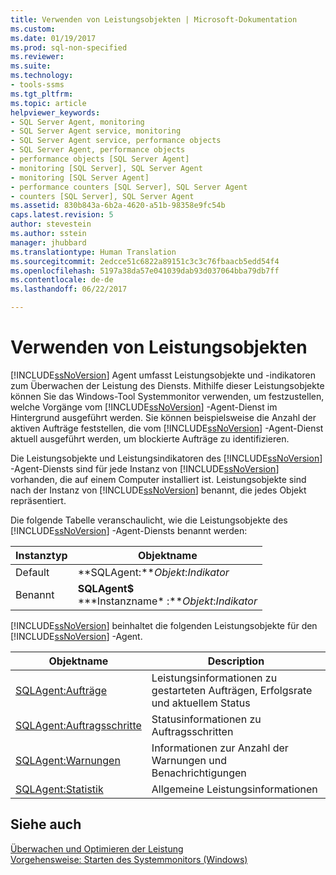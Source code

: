 ```yaml
---
title: Verwenden von Leistungsobjekten | Microsoft-Dokumentation
ms.custom: 
ms.date: 01/19/2017
ms.prod: sql-non-specified
ms.reviewer: 
ms.suite: 
ms.technology:
- tools-ssms
ms.tgt_pltfrm: 
ms.topic: article
helpviewer_keywords:
- SQL Server Agent, monitoring
- SQL Server Agent service, monitoring
- SQL Server Agent service, performance objects
- SQL Server Agent, performance objects
- performance objects [SQL Server Agent]
- monitoring [SQL Server], SQL Server Agent
- monitoring [SQL Server Agent]
- performance counters [SQL Server], SQL Server Agent
- counters [SQL Server], SQL Server Agent
ms.assetid: 830b843a-6b2a-4620-a51b-98358e9fc54b
caps.latest.revision: 5
author: stevestein
ms.author: sstein
manager: jhubbard
ms.translationtype: Human Translation
ms.sourcegitcommit: 2edcce51c6822a89151c3c3c76fbaacb5edd54f4
ms.openlocfilehash: 5197a38da57e041039dab93d037064bba79db7ff
ms.contentlocale: de-de
ms.lasthandoff: 06/22/2017

---
```

# <a name="use-performance-objects"></a>Verwenden von Leistungsobjekten
[!INCLUDE[ssNoVersion](../../includes/ssnoversion_md.md)] Agent umfasst Leistungsobjekte und -indikatoren zum Überwachen der Leistung des Diensts. Mithilfe dieser Leistungsobjekte können Sie das Windows-Tool Systemmonitor verwenden, um festzustellen, welche Vorgänge vom [!INCLUDE[ssNoVersion](../../includes/ssnoversion_md.md)] -Agent-Dienst im Hintergrund ausgeführt werden. Sie können beispielsweise die Anzahl der aktiven Aufträge feststellen, die vom [!INCLUDE[ssNoVersion](../../includes/ssnoversion_md.md)] -Agent-Dienst aktuell ausgeführt werden, um blockierte Aufträge zu identifizieren.  
  
Die Leistungsobjekte und Leistungsindikatoren des [!INCLUDE[ssNoVersion](../../includes/ssnoversion_md.md)] -Agent-Diensts sind für jede Instanz von [!INCLUDE[ssNoVersion](../../includes/ssnoversion_md.md)] vorhanden, die auf einem Computer installiert ist. Leistungsobjekte sind nach der Instanz von [!INCLUDE[ssNoVersion](../../includes/ssnoversion_md.md)] benannt, die jedes Objekt repräsentiert.  
  
Die folgende Tabelle veranschaulicht, wie die Leistungsobjekte des [!INCLUDE[ssNoVersion](../../includes/ssnoversion_md.md)] -Agent-Diensts benannt werden:  
  
|Instanztyp|Objektname|  
|-----------------|---------------|  
|Default|**SQLAgent:***Objekt*:*Indikator*|  
|Benannt|**SQLAgent$**<br /> **&#42;Instanzname&#42; :***Objekt*:*Indikator*|  
  
[!INCLUDE[ssNoVersion](../../includes/ssnoversion_md.md)] beinhaltet die folgenden Leistungsobjekte für den [!INCLUDE[ssNoVersion](../../includes/ssnoversion_md.md)] -Agent.  
  
|Objektname|Description|  
|---------------|---------------|  
|[SQLAgent:Aufträge](http://msdn.microsoft.com/en-us/225b5e2d-4a78-4178-b2b6-b419df83c4aa)|Leistungsinformationen zu gestarteten Aufträgen, Erfolgsrate und aktuellem Status|  
|[SQLAgent:Auftragsschritte](http://msdn.microsoft.com/en-us/44f9983c-1753-4fe0-8475-973aa2460b3a)|Statusinformationen zu Auftragsschritten|  
|[SQLAgent:Warnungen](http://msdn.microsoft.com/en-us/e5e37f74-ee88-46d0-ad8f-71fd1b1fa64a)|Informationen zur Anzahl der Warnungen und Benachrichtigungen|  
|[SQLAgent:Statistik](http://msdn.microsoft.com/en-us/ebe92bfa-0721-48aa-9ba6-e7904ad265a1)|Allgemeine Leistungsinformationen|  
  
## <a name="see-also"></a>Siehe auch  
[Überwachen und Optimieren der Leistung](http://msdn.microsoft.com/en-us/87f23f03-0f19-4b2e-bfae-efa378f7a0d4)  
[Vorgehensweise: Starten des Systemmonitors (Windows)](http://msdn.microsoft.com/en-us/5e51bb79-5737-470b-9c47-fac330c001c5)  
  

